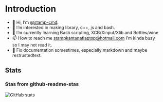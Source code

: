 # Introduction
- :wave: Hi, I’m [@stamp-cmd](https://github.com/stamp-cmd/).
- :eyes: I’m interested in making library, c++, js and bash.
- :seedling: I’m currently learning Bash scripting, XCB/Xinput/Xlib and Bottles/wine
- :mailbox: How to reach me [stampkantanatlaptop@hotmail.com](mailto:stampkantanatlaptop@hotmail.com) I'm kinda busy so I may not read it.
- :page_facing_up: Fix documentation somestimes, especially markdown and maybe restrustedtext.


## Stats
### Stas from github-readme-stas
![GitHub stats](https://github-readme-stats.vercel.app/api?username=stamp-cmd&show_icons=true)

<!---
stamp-cmd/stamp-cmd is a ✨ special ✨ repository because its `README.md` (this file) appears on your GitHub profile.
You can click the Preview link to take a look at your changes.
--->
